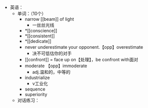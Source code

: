 - 英语：
	- 单词：（10个）
		- narrow [[beam]] of light
			- 一丝丝光线
		- *[[conscience]]
		- *[[consistent]]
		- *[[dedicate]]
		- never underestimate your opponent.【opp】overestimate
			- 决不可低估你的对手
		- [[confront]] = face up on【处理】，be confront with面对
		- moderate 【opp】immoderate
			- adj.温和的，中等的
		- industrialize
			- v工业化
		- sequence
		- superiority
	- 对话练习：